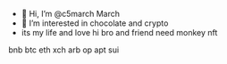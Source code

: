 - 👋 Hi, I’m @c5march March
- 👀 I’m interested in chocolate and crypto
- its my life and love
hi bro and friend
need monkey nft
<!--- its my life
c5march/c5march is a ✨ special ✨ repository because its `README.md` (this file) appears on your GitHub profile.
You can click the Preview link to take a look at your changes.
---> bnb btc eth xch arb op apt sui
